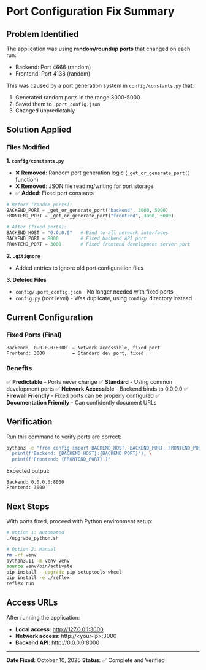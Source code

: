 # Port Configuration Fix Summary

## Problem Identified

The application was using **random/roundup ports** that changed on each run:
- Backend: Port 4666 (random)
- Frontend: Port 4138 (random)

This was caused by a port generation system in `config/constants.py` that:
1. Generated random ports in the range 3000-5000
2. Saved them to `.port_config.json`
3. Changed unpredictably

## Solution Applied

### Files Modified

**1. `config/constants.py`**
- ❌ **Removed**: Random port generation logic (`_get_or_generate_port()` function)
- ❌ **Removed**: JSON file reading/writing for port storage
- ✅ **Added**: Fixed port constants

```python
# Before (random ports):
BACKEND_PORT = _get_or_generate_port("backend", 3000, 5000)
FRONTEND_PORT = _get_or_generate_port("frontend", 3000, 5000)

# After (fixed ports):
BACKEND_HOST = "0.0.0.0"   # Bind to all network interfaces
BACKEND_PORT = 8000        # Fixed backend API port
FRONTEND_PORT = 3000       # Fixed frontend development server port
```

**2. `.gitignore`**
- Added entries to ignore old port configuration files

**3. Deleted Files**
- `config/.port_config.json` - No longer needed with fixed ports
- `config.py` (root level) - Was duplicate, using `config/` directory instead

## Current Configuration

### Fixed Ports (Final)

```
Backend:  0.0.0.0:8000  ← Network accessible, fixed port
Frontend: 3000          ← Standard dev port, fixed
```

### Benefits

✅ **Predictable** - Ports never change
✅ **Standard** - Using common development ports
✅ **Network Accessible** - Backend binds to 0.0.0.0
✅ **Firewall Friendly** - Fixed ports can be properly configured
✅ **Documentation Friendly** - Can confidently document URLs

## Verification

Run this command to verify ports are correct:

```bash
python3 -c "from config import BACKEND_HOST, BACKEND_PORT, FRONTEND_PORT; \
  print(f'Backend: {BACKEND_HOST}:{BACKEND_PORT}'); \
  print(f'Frontend: {FRONTEND_PORT}')"
```

Expected output:
```
Backend: 0.0.0.0:8000
Frontend: 3000
```

## Next Steps

With ports fixed, proceed with Python environment setup:

```bash
# Option 1: Automated
./upgrade_python.sh

# Option 2: Manual
rm -rf venv
python3.11 -m venv venv
source venv/bin/activate
pip install --upgrade pip setuptools wheel
pip install -e ./reflex
reflex run
```

## Access URLs

After running the application:

- **Local access**: http://127.0.0.1:3000
- **Network access**: http://\<your-ip\>:3000
- **Backend API**: http://0.0.0.0:8000

---

**Date Fixed**: October 10, 2025
**Status**: ✅ Complete and Verified
